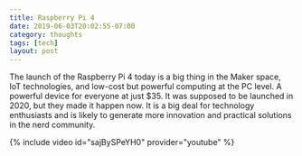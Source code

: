 ```yaml
---
title: Raspberry Pi 4
date: 2019-06-03T20:02:55-07:00
category: thoughts 
tags: [tech]
layout: post
---
```


The launch of the Raspberry Pi 4 today is a big thing in the Maker space, IoT technologies, and low-cost but powerful computing at the PC level. A powerful device for everyone at just $35. It was supposed to be launched in 2020, but they made it happen now. It is a big deal for technology enthusiasts and is likely to generate more innovation and practical solutions in the nerd community.

{% include video id="sajBySPeYH0" provider="youtube" %}

